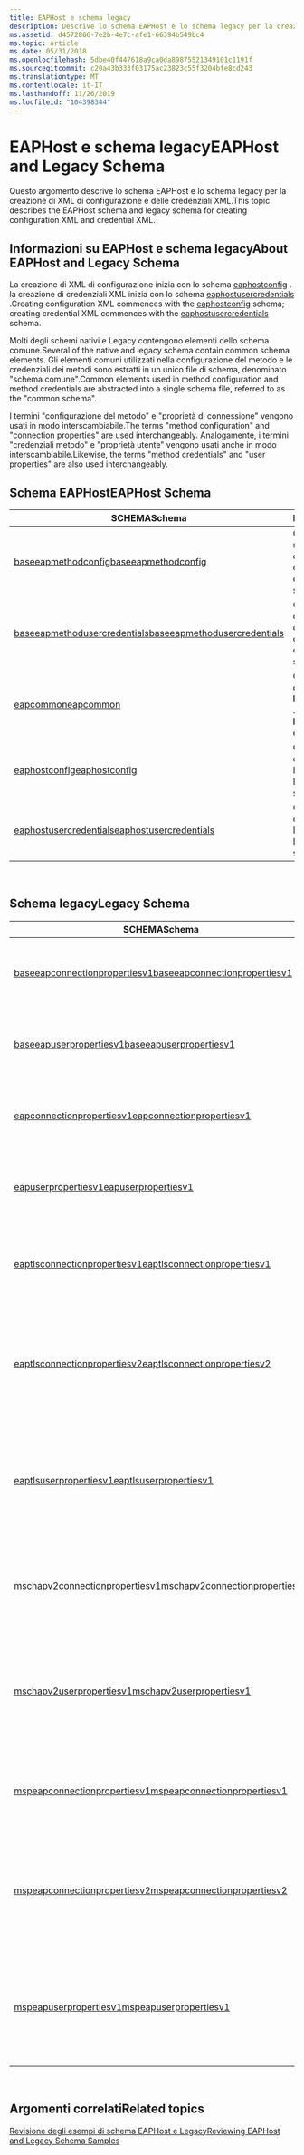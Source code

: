 ```yaml
---
title: EAPHost e schema legacy
description: Descrive lo schema EAPHost e lo schema legacy per la creazione di XML di configurazione e delle credenziali XML.
ms.assetid: d4572866-7e2b-4e7c-afe1-66394b549bc4
ms.topic: article
ms.date: 05/31/2018
ms.openlocfilehash: 5dbe40f447618a9ca0da89875521349101c1191f
ms.sourcegitcommit: c20a43b333f03175ac23823c55f3204bfe8cd243
ms.translationtype: MT
ms.contentlocale: it-IT
ms.lasthandoff: 11/26/2019
ms.locfileid: "104398344"
---
```

# <a name="eaphost-and-legacy-schema"></a><span data-ttu-id="fb742-103">EAPHost e schema legacy</span><span class="sxs-lookup"><span data-stu-id="fb742-103">EAPHost and Legacy Schema</span></span>

<span data-ttu-id="fb742-104">Questo argomento descrive lo schema EAPHost e lo schema legacy per la creazione di XML di configurazione e delle credenziali XML.</span><span class="sxs-lookup"><span data-stu-id="fb742-104">This topic describes the EAPHost schema and legacy schema for creating configuration XML and credential XML.</span></span>

## <a name="about-eaphost-and-legacy-schema"></a><span data-ttu-id="fb742-105">Informazioni su EAPHost e schema legacy</span><span class="sxs-lookup"><span data-stu-id="fb742-105">About EAPHost and Legacy Schema</span></span>

<span data-ttu-id="fb742-106">La creazione di XML di configurazione inizia con lo schema [eaphostconfig](eaphostconfigschema-schema.md) . la creazione di credenziali XML inizia con lo schema [eaphostusercredentials](eaphostusercredentialsschema-schema.md) .</span><span class="sxs-lookup"><span data-stu-id="fb742-106">Creating configuration XML commences with the [eaphostconfig](eaphostconfigschema-schema.md) schema; creating credential XML commences with the [eaphostusercredentials](eaphostusercredentialsschema-schema.md) schema.</span></span>

<span data-ttu-id="fb742-107">Molti degli schemi nativi e Legacy contengono elementi dello schema comune.</span><span class="sxs-lookup"><span data-stu-id="fb742-107">Several of the native and legacy schema contain common schema elements.</span></span> <span data-ttu-id="fb742-108">Gli elementi comuni utilizzati nella configurazione del metodo e le credenziali dei metodi sono estratti in un unico file di schema, denominato "schema comune".</span><span class="sxs-lookup"><span data-stu-id="fb742-108">Common elements used in method configuration and method credentials are abstracted into a single schema file, referred to as the "common schema".</span></span>

<span data-ttu-id="fb742-109">I termini "configurazione del metodo" e "proprietà di connessione" vengono usati in modo interscambiabile.</span><span class="sxs-lookup"><span data-stu-id="fb742-109">The terms "method configuration" and "connection properties" are used interchangeably.</span></span> <span data-ttu-id="fb742-110">Analogamente, i termini "credenziali metodo" e "proprietà utente" vengono usati anche in modo interscambiabile.</span><span class="sxs-lookup"><span data-stu-id="fb742-110">Likewise, the terms "method credentials" and "user properties" are also used interchangeably.</span></span>

## <a name="eaphost-schema"></a><span data-ttu-id="fb742-111">Schema EAPHost</span><span class="sxs-lookup"><span data-stu-id="fb742-111">EAPHost Schema</span></span>



| <span data-ttu-id="fb742-112">SCHEMA</span><span class="sxs-lookup"><span data-stu-id="fb742-112">Schema</span></span>                                                                        | <span data-ttu-id="fb742-113">Descrizione</span><span class="sxs-lookup"><span data-stu-id="fb742-113">Description</span></span>                                        |
|-------------------------------------------------------------------------------|----------------------------------------------------|
| [<span data-ttu-id="fb742-114">baseeapmethodconfig</span><span class="sxs-lookup"><span data-stu-id="fb742-114">baseeapmethodconfig</span></span>](baseeapmethodconfigschema-schema.md)                   | <span data-ttu-id="fb742-115">Contiene elementi dello schema di configurazione comuni.</span><span class="sxs-lookup"><span data-stu-id="fb742-115">Contains common configuration schema elements.</span></span>     |
| [<span data-ttu-id="fb742-116">baseeapmethodusercredentials</span><span class="sxs-lookup"><span data-stu-id="fb742-116">baseeapmethodusercredentials</span></span>](baseeapmethodusercredentialsschema-schema.md) | <span data-ttu-id="fb742-117">Contiene gli elementi comuni dello schema delle credenziali.</span><span class="sxs-lookup"><span data-stu-id="fb742-117">Contains common credential schema elements.</span></span>        |
| [<span data-ttu-id="fb742-118">eapcommon</span><span class="sxs-lookup"><span data-stu-id="fb742-118">eapcommon</span></span>](eapcommonschema-schema.md)                                       | <span data-ttu-id="fb742-119">Contiene la definizione dell'elemento **EapMethodType** .</span><span class="sxs-lookup"><span data-stu-id="fb742-119">Contains the **EapMethodType** element definition.</span></span> |
| [<span data-ttu-id="fb742-120">eaphostconfig</span><span class="sxs-lookup"><span data-stu-id="fb742-120">eaphostconfig</span></span>](eaphostconfigschema-schema.md)                               | <span data-ttu-id="fb742-121">Contiene lo schema di configurazione EAPHost.</span><span class="sxs-lookup"><span data-stu-id="fb742-121">Contains EAPHost configuration schema.</span></span>             |
| [<span data-ttu-id="fb742-122">eaphostusercredentials</span><span class="sxs-lookup"><span data-stu-id="fb742-122">eaphostusercredentials</span></span>](eaphostusercredentialsschema-schema.md)             | <span data-ttu-id="fb742-123">Contiene lo schema delle credenziali EAPHost.</span><span class="sxs-lookup"><span data-stu-id="fb742-123">Contains EAPHost credential schema.</span></span>                |



 

## <a name="legacy-schema"></a><span data-ttu-id="fb742-124">Schema legacy</span><span class="sxs-lookup"><span data-stu-id="fb742-124">Legacy Schema</span></span>



| <span data-ttu-id="fb742-125">SCHEMA</span><span class="sxs-lookup"><span data-stu-id="fb742-125">Schema</span></span>                                                                            | <span data-ttu-id="fb742-126">Descrizione</span><span class="sxs-lookup"><span data-stu-id="fb742-126">Description</span></span>                                                                                  |
|-----------------------------------------------------------------------------------|----------------------------------------------------------------------------------------------|
| [<span data-ttu-id="fb742-127">baseeapconnectionpropertiesv1</span><span class="sxs-lookup"><span data-stu-id="fb742-127">baseeapconnectionpropertiesv1</span></span>](baseeapconnectionpropertiesv1schema-schema.md)   | <span data-ttu-id="fb742-128">Contiene elementi dello schema di configurazione comuni.</span><span class="sxs-lookup"><span data-stu-id="fb742-128">Contains common configuration schema elements.</span></span>                                               |
| [<span data-ttu-id="fb742-129">baseeapuserpropertiesv1</span><span class="sxs-lookup"><span data-stu-id="fb742-129">baseeapuserpropertiesv1</span></span>](baseeapuserpropertiesv1schema-schema.md)               | <span data-ttu-id="fb742-130">Contiene gli elementi comuni dello schema delle credenziali.</span><span class="sxs-lookup"><span data-stu-id="fb742-130">Contains common credential schema elements.</span></span>                                                  |
| [<span data-ttu-id="fb742-131">eapconnectionpropertiesv1</span><span class="sxs-lookup"><span data-stu-id="fb742-131">eapconnectionpropertiesv1</span></span>](eapconnectionpropertiesv1schema-schema.md)           | <span data-ttu-id="fb742-132">Contiene elementi dello schema di configurazione comuni.</span><span class="sxs-lookup"><span data-stu-id="fb742-132">Contains common configuration schema elements.</span></span>                                               |
| [<span data-ttu-id="fb742-133">eapuserpropertiesv1</span><span class="sxs-lookup"><span data-stu-id="fb742-133">eapuserpropertiesv1</span></span>](eapuserpropertiesv1schema-schema.md)                       | <span data-ttu-id="fb742-134">Contiene gli elementi comuni dello schema delle credenziali.</span><span class="sxs-lookup"><span data-stu-id="fb742-134">Contains common credential schema elements.</span></span>                                                  |
| [<span data-ttu-id="fb742-135">eaptlsconnectionpropertiesv1</span><span class="sxs-lookup"><span data-stu-id="fb742-135">eaptlsconnectionpropertiesv1</span></span>](eaptlsconnectionpropertiesv1schema-schema.md)     | <span data-ttu-id="fb742-136">Viene usato con EAP-TLS per descrivere i dati di configurazione dell'autenticazione.</span><span class="sxs-lookup"><span data-stu-id="fb742-136">Is used with EAP-TLS to describe authentication configuration data.</span></span>                          |
| [<span data-ttu-id="fb742-137">eaptlsconnectionpropertiesv2</span><span class="sxs-lookup"><span data-stu-id="fb742-137">eaptlsconnectionpropertiesv2</span></span>](eaptlsconnectionpropertiesv2schema-schema.md)     | <span data-ttu-id="fb742-138">Viene usato con EAP-TLS per descrivere i dati di configurazione dell'autenticazione a partire da Windows 7.</span><span class="sxs-lookup"><span data-stu-id="fb742-138">Is used with EAP-TLS to describe authentication configuration data beginning with Windows 7.</span></span> |
| [<span data-ttu-id="fb742-139">eaptlsuserpropertiesv1</span><span class="sxs-lookup"><span data-stu-id="fb742-139">eaptlsuserpropertiesv1</span></span>](eaptlsuserpropertiesv1schema-schema.md)                 | <span data-ttu-id="fb742-140">Viene usato con EAP-TLS per descrivere le credenziali di autenticazione e le opzioni delle credenziali.</span><span class="sxs-lookup"><span data-stu-id="fb742-140">Is used with EAP-TLS to describe authentication credentials and credential options.</span></span>          |
| [<span data-ttu-id="fb742-141">mschapv2connectionpropertiesv1</span><span class="sxs-lookup"><span data-stu-id="fb742-141">mschapv2connectionpropertiesv1</span></span>](mschapv2connectionpropertiesv1schema-schema.md) | <span data-ttu-id="fb742-142">Viene usato con MS-CHAPv2 per descrivere i dati di configurazione dell'autenticazione.</span><span class="sxs-lookup"><span data-stu-id="fb742-142">Is used with MS-CHAPv2 to describe authentication configuration data.</span></span>                        |
| [<span data-ttu-id="fb742-143">mschapv2userpropertiesv1</span><span class="sxs-lookup"><span data-stu-id="fb742-143">mschapv2userpropertiesv1</span></span>](mschapv2userpropertiesv1schema-schema.md)             | <span data-ttu-id="fb742-144">Viene usato con MS-CHAPv2 per descrivere le credenziali di autenticazione e le opzioni delle credenziali.</span><span class="sxs-lookup"><span data-stu-id="fb742-144">Is used with MS-CHAPv2 to describe authentication credentials and credential options.</span></span>        |
| [<span data-ttu-id="fb742-145">mspeapconnectionpropertiesv1</span><span class="sxs-lookup"><span data-stu-id="fb742-145">mspeapconnectionpropertiesv1</span></span>](mspeapconnectionpropertiesv1schema-schema.md)     | <span data-ttu-id="fb742-146">Viene usato con PEAPv0 per descrivere i dati di configurazione dell'autenticazione.</span><span class="sxs-lookup"><span data-stu-id="fb742-146">Is used with PEAPv0 to describe authentication configuration data.</span></span>                           |
| [<span data-ttu-id="fb742-147">mspeapconnectionpropertiesv2</span><span class="sxs-lookup"><span data-stu-id="fb742-147">mspeapconnectionpropertiesv2</span></span>](mspeapconnectionpropertiesv2schema-schema.md)     | <span data-ttu-id="fb742-148">Viene usato con PEAPv0 per descrivere i dati di configurazione dell'autenticazione a partire da Windows 7.</span><span class="sxs-lookup"><span data-stu-id="fb742-148">Is used with PEAPv0 to describe authentication configuration data beginning with Windows 7.</span></span>  |
| [<span data-ttu-id="fb742-149">mspeapuserpropertiesv1</span><span class="sxs-lookup"><span data-stu-id="fb742-149">mspeapuserpropertiesv1</span></span>](mspeapuserpropertiesv1schema-schema.md)                 | <span data-ttu-id="fb742-150">Viene usato con PEAPv0 per descrivere le credenziali di autenticazione e le opzioni delle credenziali.</span><span class="sxs-lookup"><span data-stu-id="fb742-150">Is used with PEAPv0 to describe authentication credentials and credential options.</span></span>           |



 

## <a name="related-topics"></a><span data-ttu-id="fb742-151">Argomenti correlati</span><span class="sxs-lookup"><span data-stu-id="fb742-151">Related topics</span></span>

<dl> <dt>

[<span data-ttu-id="fb742-152">Revisione degli esempi di schema EAPHost e Legacy</span><span class="sxs-lookup"><span data-stu-id="fb742-152">Reviewing EAPHost and Legacy Schema Samples</span></span>](eaphost-schemas.md)
</dt> </dl>

 

 




